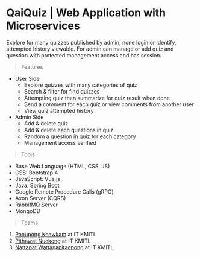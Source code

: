 # QaiQuiz | Web Application with Microservices
Explore for many quizzes published by admin, none login or identify, attempted history viewable. For admin can manage or add quiz and question with protected management access and has session.

> Features
* User Side
  * Explore quizzes with many categories of quiz
  * Search & filter for find quizzes
  * Attempting quiz then summarize for quiz result when done
  * Send a comment for each quiz or view comments from another user
  * View quiz attempted history
* Admin Side
  * Add & delete quiz
  * Add & delete each questions in quiz
  * Random a question in quiz for each category
  * Management access verified
> Tools
* Base Web Language (HTML, CSS, JS)
* CSS: Bootstrap 4
* JavaScript: Vue.js
* Java: Spring Boot
* Google Remote Procedure Calls (gRPC)
* Axon Server (CQRS)
* RabbitMQ Server
* MongoDB
> Teams
1. [Panupong Keawkam](https://github.com/panupongkeawkam) at IT KMITL
2. [Pithawat Nuckong](https://github.com/pithawat565) at IT KMITL
3. [Nattapat Wattanapitacpong](https://github.com/63070059) at IT KMITL
